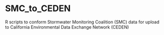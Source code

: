 # SMC_to_CEDEN
R scripts to conform Stormwater Monitoring Coalition (SMC) data for upload to California Environmental Data Exchange Network (CEDEN)
